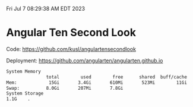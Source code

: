 Fri Jul  7 08:29:38 AM EDT 2023

# Angular Ten Second Look

Code: https://github.com/kusl/angulartensecondlook

Deployment: https://github.com/angularten/angularten.github.io

```bash
System Memory
               total        used        free      shared  buff/cache   available
Mem:            15Gi       3.4Gi       610Mi       523Mi        11Gi        10Gi
Swap:          8.0Gi       207Mi       7.8Gi
System Storage
1.1G	.
```
```bash
